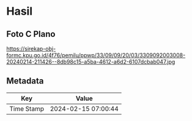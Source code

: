 # Hasil

## Foto C Plano

https://sirekap-obj-formc.kpu.go.id/4f76/pemilu/ppwp/33/09/09/20/03/3309092003008-20240214-211426--8db98c15-a5ba-4612-a6d2-6107dcbab047.jpg


## Metadata

| Key        | Value               |
| ---------- | ------------------- |
| Time Stamp | 2024-02-15 07:00:44 |



